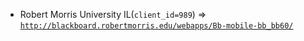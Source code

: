  - Robert Morris University IL(`client_id=989`) => [`http://blackboard.robertmorris.edu/webapps/Bb-mobile-bb_bb60/`](http://blackboard.robertmorris.edu/webapps/Bb-mobile-bb_bb60/)
